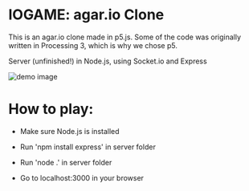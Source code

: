 # IOGAME: agar.io Clone

This is an agar.io clone made in p5.js. Some of the code was originally written in Processing 3, which is why we chose p5.

Server (unfinished!) in Node.js, using Socket.io and Express

![demo image](demo.png)

# How to play:

- Make sure Node.js is installed

- Run 'npm install express' in server folder

- Run 'node .' in server folder

- Go to localhost:3000 in your browser